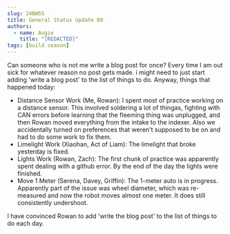 ```yaml
---
slug: 24BW5S
title: General Status Update 09
authors:
  - name: Augie
    title: "[REDACTED]"
tags: [build season]
---
```

Can someone who is not me write a blog post for once? Every time I am out sick for whatever reason no post gets made. i might need to just start adding 'write a blog post' to the list of things to do. Anyway, things that happened today:
* Distance Sensor Work (Me, Rowan): I spent most of practice working on a distance sensor. This involved soldering a lot of thingas, fighting with CAN errors before learning that the fleeming thing was unplugged, and then Rowan moved everything from the intake to the indexer. Also we accidentally turned on preferences that weren't supposed to be on and had to do some work to fix them.
* Limelight Work (Xiaohan, Act of Liam): The limelight that broke yesterday is fixed.
* Lights Work (Rowan, Zach): The first chunk of practice was apparently spent dealing with a github error. By the end of the day the lights were finished.
* Move 1 Meter (Serena, Davey, Griffin): The 1-meter auto is in progress. Apparently part of the issue was wheel diameter, which was re-measured and now the robot moves almost one meter. It does still consistently undershoot.

I have convinced Rowan to add 'write the blog post' to the list of things to do each day.